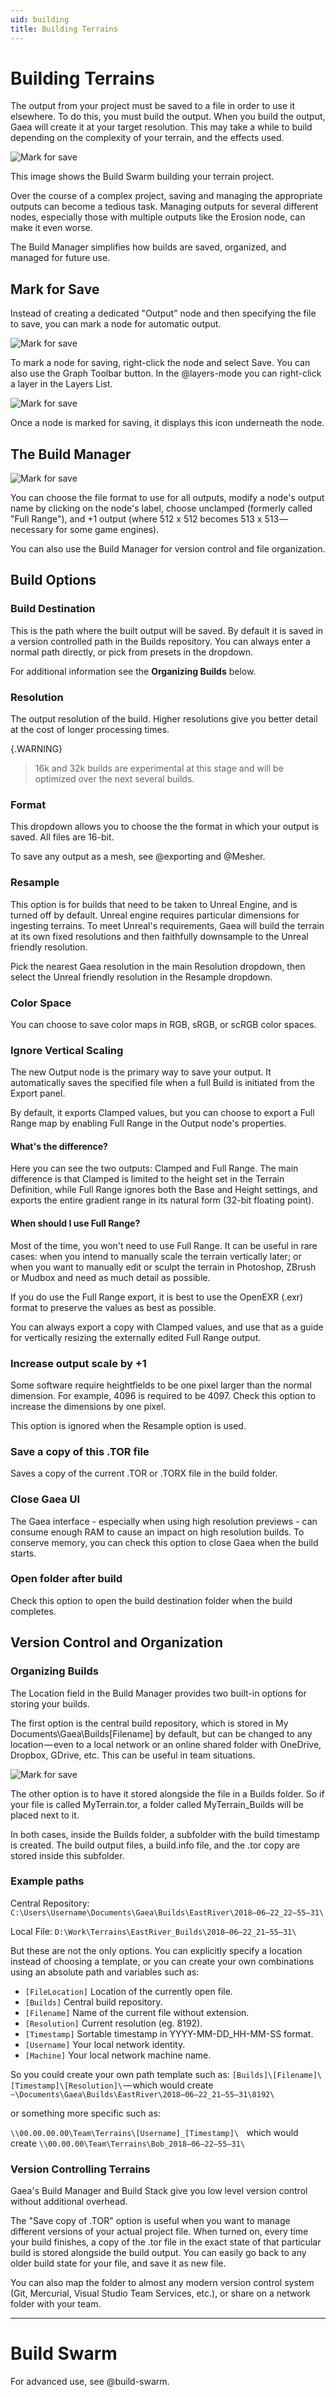 ```yaml
---
uid: building
title: Building Terrains
---
```


# Building Terrains

The output from your project must be saved to a file in order to use it elsewhere. To do this, you must build the output. When you build the output, Gaea will create it at your target resolution. This may take a while to build depending on the complexity of your terrain, and the effects used.

<div class="small-image">

![Mark for save](images/ui/Build-Progress.png)

This image shows the Build Swarm building your terrain project.

Over the course of a complex project, saving and managing the appropriate outputs can become a tedious task. Managing outputs for several different nodes, especially those with multiple outputs like the Erosion node, can make it even worse.

The Build Manager simplifies how builds are saved, organized, and managed for future use.

## Mark for Save

Instead of creating a dedicated "Output" node and then specifying the file to save, you can mark a node for automatic output.

![Mark for save](images/ui/Build-Mark.png)

To mark a node for saving, right-click the node and select Save. You can also use the Graph Toolbar button. In the @layers-mode you can right-click a layer in the Layers List.

![Mark for save](images/ui/Build-Marked.png)

</div>
Once a node is marked for saving, it displays this icon underneath the node.


## The Build Manager

![Mark for save](images/ui/Build-Manager.png)


You can choose the file format to use for all outputs, modify a node's output name by clicking on the node's label, choose unclamped (formerly called "Full Range"), and +1 output (where 512 x 512 becomes 513 x 513 — necessary for some game engines).

You can also use the Build Manager for version control and file organization.


## Build Options

### Build Destination

This is the path where the built output will be saved. By default it is saved in a version controlled path in the Builds repository. You can always enter a normal path directly, or pick from presets in the dropdown.

For additional information see the **Organizing Builds** below.

### Resolution

The output resolution of the build. Higher resolutions give you better detail at the cost of longer processing times.

{.WARNING}
> 16k and 32k builds are experimental at this stage and will be optimized over the next several builds.

### Format

This dropdown allows you to choose the the format in which your output is saved. All files are 16-bit.

To save any output as a mesh, see @exporting and @Mesher.

### Resample

This option is for builds that need to be taken to Unreal Engine, and is turned off by default. Unreal engine requires particular dimensions for ingesting terrains. To meet Unreal's requirements, Gaea will build the terrain at its own fixed resolutions and then faithfully downsample to the Unreal friendly resolution. 

Pick the nearest Gaea resolution in the main Resolution dropdown, then select the Unreal friendly resolution in the Resample dropdown.

### Color Space

You can choose to save color maps in RGB, sRGB, or scRGB color spaces.

### Ignore Vertical Scaling

The new Output node is the primary way to save your output. It automatically saves the specified file when a full Build is initiated from the Export panel.

By default, it exports Clamped values, but you can choose to export a Full Range map by enabling Full Range in the Output node's properties.

#### What's the difference?

Here you can see the two outputs: Clamped and Full Range. The main difference is that Clamped is limited to the height set in the Terrain Definition, while Full Range ignores both the Base and Height settings, and exports the entire gradient range in its natural form (32-bit floating point).

#### When should I use Full Range?

Most of the time, you won't need to use Full Range. It can be useful in rare cases: when you intend to manually scale the terrain vertically later; or when you want to manually edit or sculpt the terrain in Photoshop, ZBrush or Mudbox and need as much detail as possible.

If you do use the Full Range export, it is best to use the OpenEXR (.exr) format to preserve the values as best as possible.

You can always export a copy with Clamped values, and use that as a guide for vertically resizing the externally edited Full Range output.

### Increase output scale by +1

Some software require heightfields to be one pixel larger than the normal dimension. For example, 4096 is required to be 4097. Check this option to increase the dimensions by one pixel.

This option is ignored when the Resample option is used.

### Save a copy of this .TOR file

Saves a copy of the current .TOR or .TORX file in the build folder.

### Close Gaea UI

The Gaea interface - especially when using high resolution previews - can consume enough RAM to cause an impact on high resolution builds. To conserve memory, you can check this option to close Gaea when the build starts.

### Open folder after build

Check this option to open the build destination folder when the build completes.

## Version Control and Organization

### Organizing Builds

The Location field in the Build Manager provides two built-in options for storing your builds.

The first option is the central build repository, which is stored in My Documents\Gaea\Builds\[Filename] by default, but can be changed to any location — even to a local network or an online shared folder with OneDrive, Dropbox, GDrive, etc. This can be useful in team situations.

![Mark for save](images/Build-ExportedFiles.png)

The other option is to have it stored alongside the file in a Builds folder. So if your file is called MyTerrain.tor, a folder called MyTerrain_Builds will be placed next to it.

In both cases, inside the Builds folder, a subfolder with the build timestamp is created. The build output files, a build.info file, and the .tor copy are stored inside this subfolder.

### Example paths

Central Repository:
`C:\Users\Username\Documents\Gaea\Builds\EastRiver\2018–06–22_22–55–31\`

Local File:
`D:\Work\Terrains\EastRiver_Builds\2018–06–22_21–55–31\`

But these are not the only options. You can explicitly specify a location instead of choosing a template, or you can create your own combinations using an absolute path and variables such as:
* `[FileLocation]` Location of the currently open file.
* `[Builds]` Central build repository.
* `[Filename]` Name of the current file without extension.
* `[Resolution]` Current resolution (eg. 8192).
* `[Timestamp]` Sortable timestamp in YYYY-MM-DD_HH-MM-SS format.
* `[Username]` Your local network identity.
* `[Machine]` Your local network machine name.

So you could create your own path template such as:
```[Builds]\[Filename]\[Timestamp]\[Resolution]\``` — which would create ```~\Documents\Gaea\Builds\EastRiver\2018–06–22_21–55–31\8192\```

or something more specific such as:

```\\00.00.00.00\Team\Terrains\[Username]_[Timestamp]\ ```
 which would create ```\\00.00.00\Team\Terrains\Bob_2018–06–22–55–31\```

### Version Controlling Terrains

Gaea's Build Manager and Build Stack give you low level version control without additional overhead.

The "Save copy of .TOR" option is useful when you want to manage different versions of your actual project file. When turned on, every time your build finishes, a copy of the .tor file in the exact state of that particular build is stored alongside the build output. You can easily go back to any older build state for your file, and save it as new file.

You can also map the folder to almost any modern version control system (Git, Mercurial, Visual Studio Team Services, etc.), or share on a network folder with your team.

***

# Build Swarm
For advanced use, see @build-swarm.